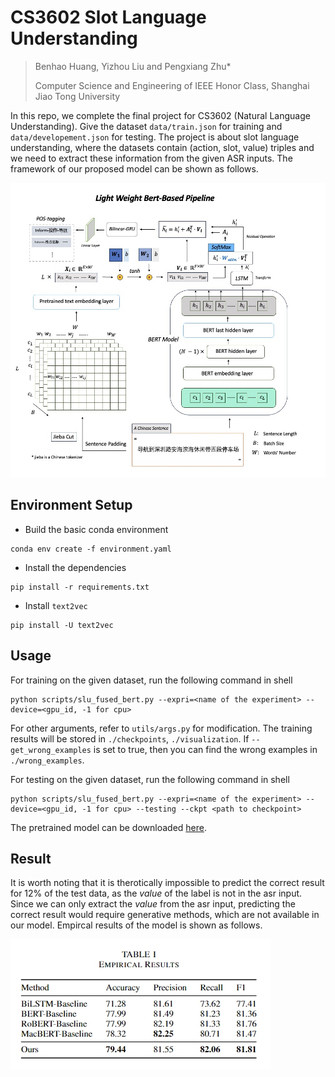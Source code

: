 # CS3602 Slot Language Understanding

> Benhao Huang, Yizhou Liu and Pengxiang Zhu*
> 
> Computer Science and Engineering of IEEE Honor Class, Shanghai Jiao Tong University

In this repo, we complete the final project for CS3602 (Natural Language Understanding). Give the dataset `data/train.json` for training and `data/developement.json` for testing. The project is about slot language understanding, where the datasets contain (action, slot, value) triples and we need to extract these information from the given ASR inputs. The framework of our proposed model can be shown as follows.

![framework](imgs/framework.jpg)

## Environment Setup

- Build the basic conda environment
```
conda env create -f environment.yaml
```

- Install the dependencies

```
pip install -r requirements.txt
```

- Install `text2vec`
```
pip install -U text2vec
```


## Usage

For training on the given dataset, run the following command in shell

```shell
python scripts/slu_fused_bert.py --expri=<name of the experiment> --device=<gpu_id, -1 for cpu>
```

For other arguments, refer to `utils/args.py` for modification. The training results will be stored in `./checkpoints`, `./visualization`. If `--get_wrong_examples` is set to true, then you can find the wrong examples in `./wrong_examples`.


For testing on the given dataset, run the following command in shell

```shell
python scripts/slu_fused_bert.py --expri=<name of the experiment> --device=<gpu_id, -1 for cpu> --testing --ckpt <path to checkpoint>
```

The pretrained model can be downloaded [here](https://drive.google.com/file/d/1C9yZf3DndsRJ3vnC9Co5f_PeJPydmgku/view?usp=drive_link).


## Result

It is worth noting that it is therotically impossible to predict the correct result for 12% of the test data, as the *value* of the label is not in the asr input. Since we can only extract the *value* from the asr input, predicting the correct result would require generative methods, which are not available in our model. Empircal results of the model is shown as follows.

![](imgs/result.png)

